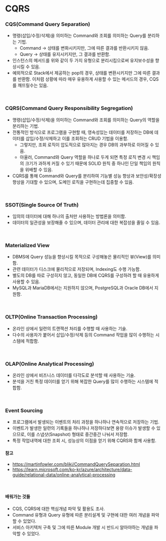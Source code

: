# CQRS

### CQS(Command Query Separation)
* 명령(삽입/수정/삭제)을 의미하는 Command와 조회를 의미하는 Query를 분리하는 기법.
  * Command -> 상태를 변화시키지만, 그에 따른 결과를 반환시키지 않음.
  * Query -> 상태를 유지시키지만, 그 결과를 반환함.
* 인스턴스의 메서드를 위와 같이 두 가지 유형으로 분리시킴으로써 유지보수성을 향상시킬 수 있음.
* 예외적으로 Stack에서 제공하는 pop의 경우, 상태를 변환시키지만 그에 따른 결과를 반환함. 이처럼 상황에 따라 매우 유용하게 사용할 수 있는 메서드의 경우, CQS를 깨뜨릴수는 있음.

<br>

### CQRS(Command Query Responsibility Segregation)
* 명령(삽입/수정/삭제)을 의미하는 Command와 조회를 의미하는 Query의 역할을 분리하는 기법.
* 전통적인 방식으로 프로그램을 구현할 때, 영속성있는 데이터를 저장하는 DB에 데이터를 삽입/수정/삭제하고 이를 조회하는 CRUD 기법을 이용함.
  * 그렇지만, 조회 로직이 압도적으로 많아지는 경우 DB의 과부하로 이어질 수 있음.
  * 아울러, Command와 Query 역할을 하나로 두게 되면 특정 로직 변경 시 책임의 크기가 과하게 커질 수 있기 때문에 SOLID 원칙 중 하나인 단일 책임의 원칙을 위배할 수 있음.
* CQRS를 통해 Command와 Query를 분리하여 기능별 성능 향상과 보안성/확장성 향상을 기대할 수 있으며, 도메인 로직을 구현하는데 집중할 수 있음.

<br>

### SSOT(Single Source Of Truth)
* 임의의 데이터에 대해 하나의 출처만 사용하는 방법론을 의미함.
* 데이터의 일관성을 보장해줄 수 있으며, 데이터 관리에 대한 복잡성을 줄일 수 있음.

<br>

### Materialized View
* DBMS에 Query 성능을 향상시킬 목적으로 구성해놓은 물리적인 뷰(View)를 의미함.
* 관련 데이터가 디스크에 물리적으로 저장되며, Indexing도 수행 가능함.
* 별도의 DB를 따로 구성히지 않고, 동일한 DB에 CQRS를 구성하려 할 때 유용하게 사용할 수 있음.
* MySQL과 MariaDB에서는 지원하지 않으며, PostgreSQL과 Oracle DB에서 지원함.

<br>

### OLTP(Online Transaction Processing)
* 온라인 상에서 일련의 트랜잭션 처리를 수행할 때 사용하는 기술.
* 다수의 사용자가 붙어서 삽입/수정/삭제 등의 Command 작업을 많이 수행하는 시스템에 적합함.

<br>

### OLAP(Online Analytical Processing)
* 온라인 상에서 비즈니스 데이터를 다각도로 분석할 때 사용하는 기술.
* 분석을 거친 특정 데이터를 얻기 위해 복잡한 Query를 많이 수행하는 시스템에 적합함.

<br>

### Event Sourcing
* 프로그램에서 발생되는 이벤트의 처리 과정을 하나하나 연속적으로 저장하는 기법.
* 이벤트가 발생한 일련의 기록들을 하나하나 저장하다보면 용량 이슈가 발생할 수 있으므로, 이를 스냅샷(Snapshot) 형태로 중간중간 나눠서 저장함. 
* 특정 작업내역에 대한 조회 시, 성능상의 이점을 얻기 위해 CQRS와 함께 사용함.

#### 참고
* https://martinfowler.com/bliki/CommandQuerySeparation.html
* https://learn.microsoft.com/ko-kr/azure/architecture/data-guide/relational-data/online-analytical-processing

<br>

#### 배워가는 것들
* CQS, CQRS에 대한 핵심개념 파악 및 활용도 조사.
* Command 유형과 Query 유형에 따른 분리설계 및 구현에 대한 여러 개념을 파악할 수 있었다.
* 서비스 아키텍처 구축 및 그에 따른 Module 개발 시 반드시 알아야하는 개념을 파악할 수 있었다.
